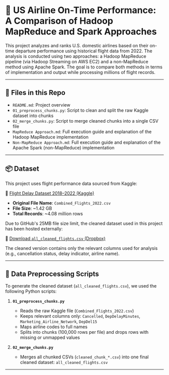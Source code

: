 # 🛫 US Airline On-Time Performance: A Comparison of Hadoop MapReduce and Spark Approaches

This project analyzes and ranks U.S. domestic airlines based on their on-time departure performance using historical flight data from 2022. The analysis is conducted using two approaches: a Hadoop MapReduce pipeline (via Hadoop Streaming on AWS EC2) and a non-MapReduce method using Apache Spark. The goal is to compare both methods in terms of implementation and output while processing millions of flight records.

---

## 📁 Files in this Repo

- `README.md`: Project overview
- `01_preprocess_chunks.py`: Script to clean and split the raw Kaggle dataset into chunks
- `02_merge_chunks.py`: Script to merge cleaned chunks into a single CSV file
- `MapReduce Approach.md`: Full execution guide and explanation of the Hadoop MapReduce implementation
- `Non-MapReduce Approach.md`: Full execution guide and explanation of the Apache Spark (non-MapReduce) implementation

---

## 📦 Dataset

This project uses flight performance data sourced from Kaggle:

🔗 [Flight Delay Dataset 2018–2022 (Kaggle)](https://www.kaggle.com/datasets/robikscube/flight-delay-dataset-20182022?select=Combined_Flights_2022.csv)

- **Original File Name**: `Combined_Flights_2022.csv`
- **File Size**: ~1.42 GB
- **Total Records**: ~4.08 million rows

Due to GitHub's 25MB file size limit, the cleaned dataset used in this project has been hosted externally:

🔗 [Download `all_cleaned_flights.csv` (Dropbox)](https://www.dropbox.com/scl/fi/eqs9azgjepvb96tqua60q/all_cleaned_flights.csv?rlkey=kmhvlm4duc5k1req4vhqxk6hf&st=ypt0k7fn&dl=1)

The cleaned version contains only the relevant columns used for analysis (e.g., cancellation status, delay indicator, airline name).


---


## 🧹 Data Preprocessing Scripts

To generate the cleaned dataset (`all_cleaned_flights.csv`), we used the following Python scripts:

1. **`01_preprocess_chunks.py`**  
   - Reads the raw Kaggle file (`Combined_Flights_2022.csv`)
   - Keeps relevant columns only: `Cancelled`, `DepDelayMinutes`, `Marketing_Airline_Network`, `DepDel15`
   - Maps airline codes to full names
   - Splits into chunks (100,000 rows per file) and drops rows with missing or unmapped values

2. **`02_merge_chunks.py`**  
   - Merges all chunked CSVs (`cleaned_chunk_*.csv`) into one final cleaned dataset: `all_cleaned_flights.csv`

---
